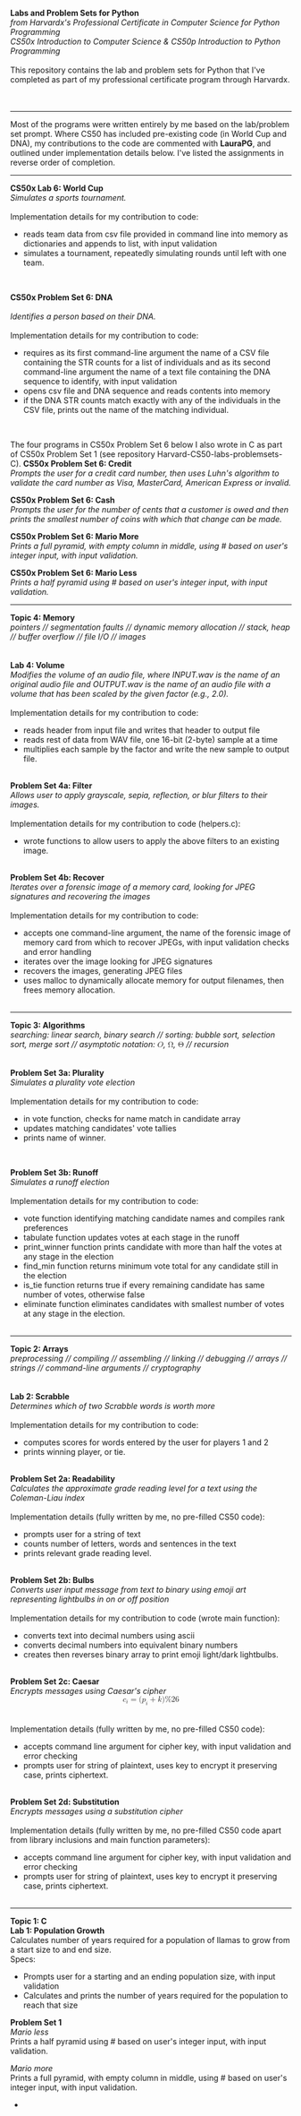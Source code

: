 **Labs and Problem Sets for Python**<br>
*from Harvardx's Professional Certificate in Computer Science for Python Programming<br>
CS50x Introduction to Computer Science & CS50p Introduction to Python Programming*
<br><br>
This repository contains the lab and problem sets for Python that I've completed as part of my professional certificate program through Harvardx.
<br><br><br>

---

Most of the programs were written entirely by me based on the lab/problem set prompt. Where CS50 has included pre-existing code (in World Cup and DNA), my contributions to the code are commented with **LauraPG**, and outlined under implementation details below. I've listed the assignments in reverse order of completion.

---

**CS50x Lab 6: World Cup**<br>
*Simulates a sports tournament.*
<br><br>
Implementation details for my contribution to code:     
- reads team data from csv file provided in command line into memory as dictionaries and appends to list, with input validation
- simulates a tournament, repeatedly simulating rounds until left with one team.
<br>

**CS50x Problem Set 6: DNA**<br>   
*Identifies a person based on their DNA.*
<br><br>
Implementation details for my contribution to code:   
- requires as its first command-line argument the name of a CSV file containing the STR counts for a list of individuals and as its second command-line argument the name of a text file containing the DNA sequence to identify, with input validation
- opens csv file and DNA sequence and reads contents into memory
- if the DNA STR counts match exactly with any of the individuals in the CSV file, prints out the name of the matching individual.
<br>

The four programs in CS50x Problem Set 6 below I also wrote in C as part of CS50x Problem Set 1 (see repository Harvard-CS50-labs-problemsets-C).
**CS50x Problem Set 6: Credit**<br>
*Prompts the user for a credit card number, then uses Luhn's algorithm to validate the card number as Visa, MasterCard, American Express or invalid.*
<br>

**CS50x Problem Set 6: Cash**<br>
*Prompts the user for the number of cents that a customer is owed and then prints the smallest number of coins with which that change can be made.*
<br>

**CS50x Problem Set 6: Mario More**<br>
*Prints a full pyramid, with empty column in middle, using # based on user's integer input, with input validation.*
<br>

**CS50x Problem Set 6: Mario Less**  
*Prints a half pyramid using # based on user's integer input, with input validation.*





---


**Topic 4: Memory**<br>
*pointers // segmentation faults // dynamic memory allocation // stack, heap // buffer overflow // file I/O // images*
<br><br><br>
**Lab 4: Volume**<br>
*Modifies the volume of an audio file, where INPUT.wav is the name of an original audio file and OUTPUT.wav is the name of an audio file with a volume that has been scaled by the given factor (e.g., 2.0).*
<br><br>
Implementation details for my contribution to code:   
- reads header from input file and writes that header to output file
- reads rest of data from WAV file, one 16-bit (2-byte) sample at a time
- multiplies each sample by the factor and write the new sample to output file.<br><br>   
   

**Problem Set 4a: Filter**<br>
*Allows user to apply grayscale, sepia, reflection, or blur filters to their images.*
<br><br>
Implementation details for my contribution to code (helpers.c):
- wrote functions to allow users to apply the above filters to an existing image.<br><br>  


**Problem Set 4b: Recover**<br>
*Iterates over a forensic image of a memory card, looking for JPEG signatures and recovering the images*
<br><br>
Implementation details for my contribution to code:
- accepts one command-line argument, the name of the forensic image of memory card from which to recover JPEGs, with input validation checks and error handling
- iterates over the image looking for JPEG signatures
- recovers the images, generating JPEG files
- uses malloc to dynamically allocate memory for output filenames, then frees memory allocation.
<br><br>   

---

**Topic 3: Algorithms**<br>
*searching: linear search, binary search // sorting: bubble sort, selection sort, merge sort // asymptotic notation: <math xmlns="http://www.w3.org/1998/Math/MathML">
  <mi>O</mi>
</math>, <math xmlns="http://www.w3.org/1998/Math/MathML">
  <mi mathvariant="normal">&#x3A9;</mi>
</math>, <math xmlns="http://www.w3.org/1998/Math/MathML">
  <mi mathvariant="normal">&#x398;</mi>
</math> // recursion*
<br><br><br>
**Problem Set 3a: Plurality**<br>
*Simulates a plurality vote election*
<br><br>
Implementation details for my contribution to code:
- in vote function, checks for name match in candidate array
- updates matching candidates' vote tallies
- prints name of winner.   
<br>

**Problem Set 3b: Runoff**<br>
*Simulates a runoff election*
<br><br>
Implementation details for my contribution to code: 
- vote function identifying matching candidate names and compiles rank preferences
- tabulate function updates votes at each stage in the runoff
- print_winner function prints candidate with more than half the votes at any stage in the election
- find_min function returns minimum vote total for any candidate still in the election
- is_tie function returns true if every remaining candidate has same number of votes, otherwise false
- eliminate function eliminates candidates with smallest number of votes at any stage in the election.
<br><br>

---

**Topic 2: Arrays**<br>
*preprocessing // compiling // assembling // linking // debugging // arrays // strings // command-line arguments // cryptography*
<br><br><br>
**Lab 2: Scrabble**<br>
*Determines which of two Scrabble words is worth more*
<br><br>
Implementation details for my contribution to code:
- computes scores for words entered by the user for players 1 and 2
- prints winning player, or tie.
<br><br>

**Problem Set 2a: Readability**<br>
*Calculates the approximate grade reading level for a text using the Coleman-Liau index*
<br><br>
Implementation details (fully written by me, no pre-filled CS50 code):
- prompts user for a string of text
- counts number of letters, words and sentences in the text
- prints relevant grade reading level.
<br><br>

**Problem Set 2b: Bulbs**<br>
*Converts user input message from text to binary using emoji art representing lightbulbs in on or off position*
<br><br>
Implementation details for my contribution to code (wrote main function):
- converts text into decimal numbers using ascii
- converts decimal numbers into equivalent binary numbers
- creates then reverses binary array to print emoji light/dark lightbulbs.
<br><br>

**Problem Set 2c: Caesar**<br>
*Encrypts messages using Caesar's cipher <math xmlns="http://www.w3.org/1998/Math/MathML" display="block">
  <msub>
    <mi>c</mi>
    <mi>i</mi>
  </msub>
  <mo>=</mo>
  <mo stretchy="false">(</mo>
  <msub>
    <mi>p</mi>
    <mi>i</mi>
  </msub>
  <mo>+</mo>
  <mi>k</mi>
  <mo stretchy="false">)</mo>
  <mi mathvariant="normal">%</mi>
  <mn>26</mn>
</math>*
<br><br>
Implementation details (fully written by me, no pre-filled CS50 code):
- accepts command line argument for cipher key, with input validation and error checking
- prompts user for string of plaintext, uses key to encrypt it preserving case, prints ciphertext.
<br><br>

**Problem Set 2d: Substitution**<br>
*Encrypts messages using a substitution cipher*
<br><br>
Implementation details (fully written by me, no pre-filled CS50 code apart from library inclusions and main function parameters):
- accepts command line argument for cipher key, with input validation and error checking
- prompts user for string of plaintext, uses key to encrypt it preserving case, prints ciphertext.
<br><br>

---

**Topic 1: C**  
**Lab 1: Population Growth**  
Calculates number of years required for a population of llamas to grow from a start size to and end size.   
Specs:   
- Prompts user for a starting and an ending population size, with input validation
- Calculates and prints the number of years required for the population to reach that size

**Problem Set 1**   
*Mario less*  
Prints a half pyramid using # based on user's integer input, with input validation.
   
*Mario more*  
Prints a full pyramid, with empty column in middle, using # based on user's integer input, with input validation.

*



